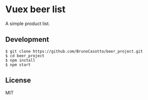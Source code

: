 # Vuex beer list

A simple product list.

## Development

```
$ git clone https://github.com/BrunoCasotto/beer_project.git
$ cd beer_project
$ npm install
$ npm start
```


## License
MIT
